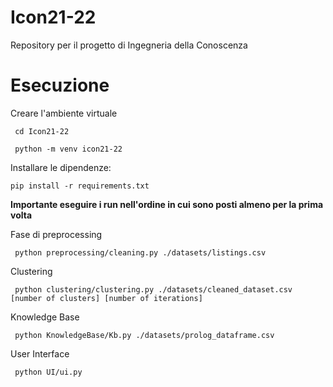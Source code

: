 # Icon21-22
Repository per il progetto di Ingegneria della Conoscenza 

# Esecuzione 
Creare l'ambiente virtuale

<code> cd Icon21-22 </code>

<code> python -m venv icon21-22 </code>

Installare le dipendenze:

<code>pip install -r requirements.txt</code>

**Importante eseguire i run nell'ordine in cui sono posti almeno per la prima volta**<br>

 Fase di preprocessing <br>

<code> python preprocessing/cleaning.py ./datasets/listings.csv </code>
 
 Clustering <br>

<code> python clustering/clustering.py ./datasets/cleaned_dataset.csv [number of clusters] [number of iterations] </code>
 
 Knowledge Base <br>

<code> python KnowledgeBase/Kb.py ./datasets/prolog_dataframe.csv </code>
 
 User Interface <br>

<code> python UI/ui.py </code>


